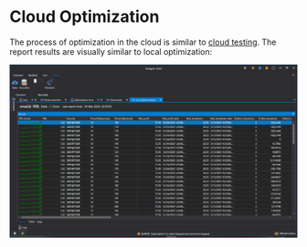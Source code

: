 # Cloud Optimization

The process of optimization in the cloud is similar to [cloud testing](Designer_Backtesting_Cloud.md). The report results are visually similar to local optimization:

![Designer Optimization Cloud 00](../images/Designer_Optimization_Cloud_00.png)